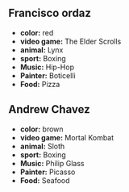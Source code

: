 ## Francisco ordaz

- **color:** red
- **video game:** The Elder Scrolls
- **animal:** Lynx
- **sport:** Boxing 
- **Music:** Hip-Hop
- **Painter:** Boticelli
- **Food:** Pizza

## Andrew Chavez

- **color:** brown
- **video game:** Mortal Kombat 
- **animal:** Sloth
- **sport:** Boxing 
- **Music:** Philip Glass
- **Painter:** Picasso
- **Food:** Seafood